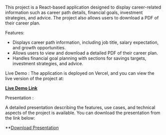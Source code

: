 This project is a React-based application designed to display career-related information such as career path details, financial goals, investment strategies, and advice. The project also allows users to download a PDF of their career plan.

Features:
- Displays career path information, including job title, salary expectation, and growth opportunities.
- Allows users to view and download a detailed PDF of their career plan.
- Handles financial goal planning with sections for savings targets, investment strategies, and advice.

Live Demo :
The application is deployed on Vercel, and you can view the live version of the project at:

**[Live Demo Link](https://ai-career-planner.vercel.app/)**

Presentation :

A detailed presentation describing the features, use cases, and technical aspects of the project is available. You can download the presentation from the link below:

**[Download Presentation](https://github.com/user-attachments/files/19149651/Team10_Presentation.pptx)

